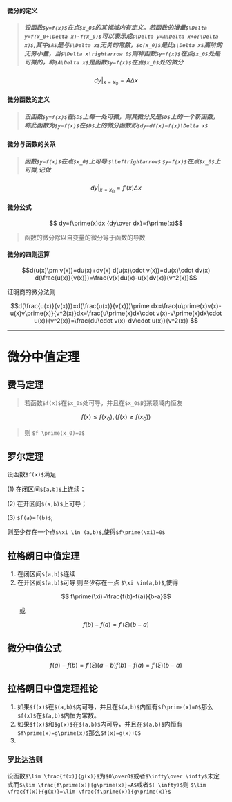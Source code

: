 #### 微分的定义
> ##### 设函数`$y=f(x)$`在点`$x_0$`的某领域内有定义。若函数的增量`$\Delta y=f(x_0+\Delta x)-f(x_0)$`可以表示成`$\Delta y=A\Delta x+o(\Delta x)$`,其中`$A$`是与`$\Delta x$`无关的常数，`$o(x_0)$`是比`$\Delta x$`高阶的无穷小量，当`$\Delta x\rightarrow 0$`则称函数`$y=f(x)$`在点`$x_0$`处是**可微**的，称`$A\Delta x$`是函数`$y=f(x)$`在点`$x_0$`处的**微分**
```math
    dy|_{x=x_0}=A\Delta x
```

#### 微分函数的定义
> ##### 设函数`$y=f(x)$`在`$D$`上每一处可微，则其微分又是`$D$`上的一个新函数，称此函数为`$y=f(x)$`在`$D$`上的微分函数即`$dy=df(x)=f(x)\Delta x$`


#### 微分与函数的关系

> ##### 函数`$y=f(x)$`在点`$x_0$`上可导 **`$\Leftrightarrow$`** `$y=f(x)$`在点`$x_0$`上可微,记做
```math
dy|_{x=x_0}=f\prime(x)\Delta x
```

#### 微分公式
```math
    dy=f\prime(x)dx
    
    {dy\over dx}=f\prime(x)
```
> 函数的微分除以自变量的微分等于函数的导数

#### 微分的四则运算
```math
d(u(x)\pm v(x))=du(x)+dv(x)

d(u(x)\cdot v(x))=du(x)\cdot dv(x)

d(\frac{u(x)}{v(x)})=\frac{v(x)du(x)-u(x)dv(x)}{v^2(x)}
```
证明商的微分法则
```math
d(\frac{u(x)}{v(x)})=d(\frac{u(x)}{v(x)})\prime dx=\frac{u\prime(x)v(x)-u(x)v\prime(x)}{v^2(x)}dx=\frac{u\prime(x)dx\cdot v(x)-v\prime(x)dx\cdot u(x)}{v^2(x)}=\frac{du\cdot v(x)-dv\cdot u(x)}{v^2(x)}    
```
*****
# 微分中值定理

## 费马定理
> 若函数`$f(x)$`在`$x_0$`处可导，并且在`$x_0$`的某领域内恒友
```math
    f(x) \leqslant f(x_0),(f(x) \geqslant f(x_0))
```
> 则 `$f \prime(x_0)=0$`

## 罗尔定理
设函数`$f(x)$`满足

(1) 在闭区间`$[a,b]$`上连续；

(2) 在开区间`$(a,b)$`上可导；

(3) `$f(a)=f(b)$`;

则至少存在一个点`$\xi \in (a,b)$`,使得`$f\prime(\xi)=0$`

## 拉格朗日中值定理

1. 在闭区间`$[a,b]$`连续
2. 在开区间`$(a,b)$`可导 则至少存在一点 `$\xi \in(a,b)$`,使得
```math
    f\prime(\xi)=\frac{f(b)-f(a)}{b-a}
```
&emsp;&emsp;或
```math
    f(b)-f(a)=f\prime(\xi)(b-a)
```

## 微分中值公式
```math
    f(a)-f(b)=f\prime(\xi)(a-b)
    
    f(b)-f(a)=f\prime(\xi)(b-a)
```


## 拉格朗日中值定理推论
1. 如果`$f(x)$`在`$(a,b)$`内可导，并且在`$(a,b)$`内恒有`$f\prime(x)=0$`那么`$f(x)$`在`$(a,b)$`内恒为常数。
2. 如果`$f(x)$`和`$g(x)$`在`$(a,b)$`内可导，并且在`$(a,b)$`内恒有`$f\prime(x)=g\prime(x)$`那么`$f(x)=g(x)+C$`
3. 

### 罗比达法则
设函数`$\lim \frac{f(x)}{g(x)}$`为`$0\over0$`或者`$\infty\over \infty$`未定式而`$\lim \frac{f\prime(x)}{g\prime(x)}=A$`或者`$( \infty)$`则
`$\lim \frac{f(x)}{g(x)}=\lim \frac{f\prime(x)}{g\prime(x)}$`


